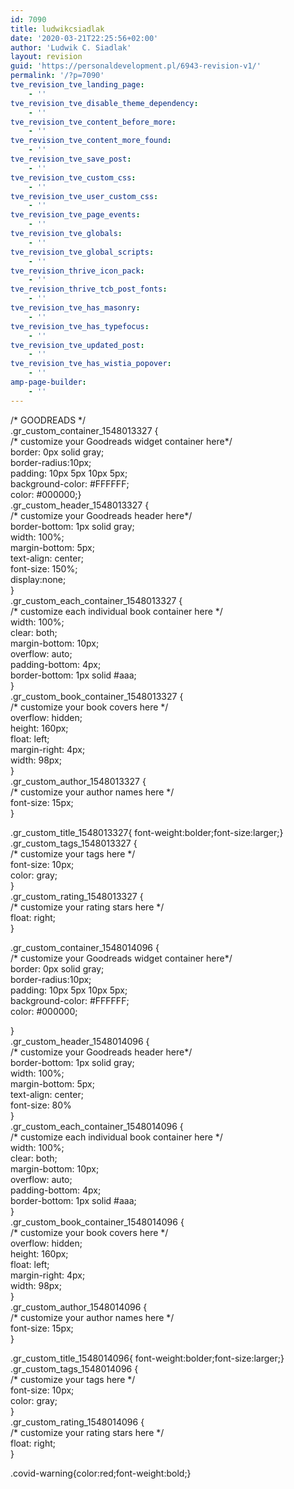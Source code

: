 ```yaml
---
id: 7090
title: ludwikcsiadlak
date: '2020-03-21T22:25:56+02:00'
author: 'Ludwik C. Siadlak'
layout: revision
guid: 'https://personaldevelopment.pl/6943-revision-v1/'
permalink: '/?p=7090'
tve_revision_tve_landing_page:
    - ''
tve_revision_tve_disable_theme_dependency:
    - ''
tve_revision_tve_content_before_more:
    - ''
tve_revision_tve_content_more_found:
    - ''
tve_revision_tve_save_post:
    - ''
tve_revision_tve_custom_css:
    - ''
tve_revision_tve_user_custom_css:
    - ''
tve_revision_tve_page_events:
    - ''
tve_revision_tve_globals:
    - ''
tve_revision_tve_global_scripts:
    - ''
tve_revision_thrive_icon_pack:
    - ''
tve_revision_thrive_tcb_post_fonts:
    - ''
tve_revision_tve_has_masonry:
    - ''
tve_revision_tve_has_typefocus:
    - ''
tve_revision_tve_updated_post:
    - ''
tve_revision_tve_has_wistia_popover:
    - ''
amp-page-builder:
    - ''
---
```


/\* GOODREADS \*/  
.gr\_custom\_container\_1548013327 {  
 /\* customize your Goodreads widget container here\*/  
 border: 0px solid gray;  
 border-radius:10px;  
 padding: 10px 5px 10px 5px;  
 background-color: #FFFFFF;  
 color: #000000;}  
 .gr\_custom\_header\_1548013327 {  
 /\* customize your Goodreads header here\*/  
 border-bottom: 1px solid gray;  
 width: 100%;  
 margin-bottom: 5px;  
 text-align: center;  
 font-size: 150%;  
 display:none;  
 }  
 .gr\_custom\_each\_container\_1548013327 {  
 /\* customize each individual book container here \*/  
 width: 100%;  
 clear: both;  
 margin-bottom: 10px;  
 overflow: auto;  
 padding-bottom: 4px;  
 border-bottom: 1px solid #aaa;  
 }  
 .gr\_custom\_book\_container\_1548013327 {  
 /\* customize your book covers here \*/  
 overflow: hidden;  
 height: 160px;  
 float: left;  
 margin-right: 4px;  
 width: 98px;  
 }  
 .gr\_custom\_author\_1548013327 {  
 /\* customize your author names here \*/  
 font-size: 15px;  
 }

.gr\_custom\_title\_1548013327{ font-weight:bolder;font-size:larger;}  
 .gr\_custom\_tags\_1548013327 {  
 /\* customize your tags here \*/  
 font-size: 10px;  
 color: gray;  
 }  
 .gr\_custom\_rating\_1548013327 {  
 /\* customize your rating stars here \*/  
 float: right;  
 }

 .gr\_custom\_container\_1548014096 {  
 /\* customize your Goodreads widget container here\*/  
 border: 0px solid gray;  
 border-radius:10px;  
 padding: 10px 5px 10px 5px;  
 background-color: #FFFFFF;  
 color: #000000;

 }  
 .gr\_custom\_header\_1548014096 {  
 /\* customize your Goodreads header here\*/  
 border-bottom: 1px solid gray;  
 width: 100%;  
 margin-bottom: 5px;  
 text-align: center;  
 font-size: 80%  
 }  
 .gr\_custom\_each\_container\_1548014096 {  
 /\* customize each individual book container here \*/  
 width: 100%;  
 clear: both;  
 margin-bottom: 10px;  
 overflow: auto;  
 padding-bottom: 4px;  
 border-bottom: 1px solid #aaa;  
 }  
 .gr\_custom\_book\_container\_1548014096 {  
 /\* customize your book covers here \*/  
 overflow: hidden;  
 height: 160px;  
 float: left;  
 margin-right: 4px;  
 width: 98px;  
 }  
 .gr\_custom\_author\_1548014096 {  
 /\* customize your author names here \*/  
 font-size: 15px;  
 }

.gr\_custom\_title\_1548014096{ font-weight:bolder;font-size:larger;}  
 .gr\_custom\_tags\_1548014096 {  
 /\* customize your tags here \*/  
 font-size: 10px;  
 color: gray;  
 }  
 .gr\_custom\_rating\_1548014096 {  
 /\* customize your rating stars here \*/  
 float: right;  
 }

.covid-warning{color:red;font-weight:bold;}